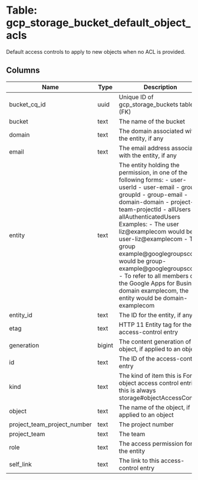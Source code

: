 
# Table: gcp_storage_bucket_default_object_acls
Default access controls to apply to new objects when no ACL is provided.
## Columns
| Name        | Type           | Description  |
| ------------- | ------------- | -----  |
|bucket_cq_id|uuid|Unique ID of gcp_storage_buckets table (FK)|
|bucket|text|The name of the bucket|
|domain|text|The domain associated with the entity, if any|
|email|text|The email address associated with the entity, if any|
|entity|text|The entity holding the permission, in one of the following forms: - user-userId - user-email - group-groupId - group-email - domain-domain - project-team-projectId - allUsers - allAuthenticatedUsers Examples: - The user liz@examplecom would be user-liz@examplecom - The group example@googlegroupscom would be group-example@googlegroupscom - To refer to all members of the Google Apps for Business domain examplecom, the entity would be domain-examplecom|
|entity_id|text|The ID for the entity, if any|
|etag|text|HTTP 11 Entity tag for the access-control entry|
|generation|bigint|The content generation of the object, if applied to an object|
|id|text|The ID of the access-control entry|
|kind|text|The kind of item this is For object access control entries, this is always storage#objectAccessControl|
|object|text|The name of the object, if applied to an object|
|project_team_project_number|text|The project number|
|project_team|text|The team|
|role|text|The access permission for the entity|
|self_link|text|The link to this access-control entry|
